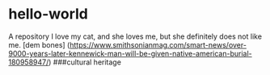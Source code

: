 # hello-world
A repository
I love my cat, and she loves me, but she definitely does not like me. 
[dem bones] (https://www.smithsonianmag.com/smart-news/over-9000-years-later-kennewick-man-will-be-given-native-american-burial-180958947/) 
###cultural heritage
